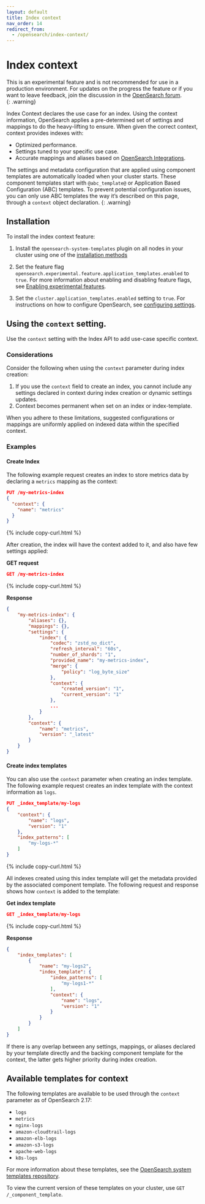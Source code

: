 ```yaml
---
layout: default
title: Index context
nav_order: 14
redirect_from:
  - /opensearch/index-context/
---
```


# Index context

This is an experimental feature and is not recommended for use in a production environment. For updates on the progress the feature or if you want to leave feedback, join the discussion in the [OpenSearch forum](https://forum.opensearch.org/).    
{: .warning}

Index Context declares the use case for an index. Using the context information, OpenSearch applies a pre-determined set of settings and mappings to do the heavy-lifting to ensure. When given the correct context, context provides indexes with:

- Optimized performance.
- Settings tuned to your specific use case.
- Accurate mappings and aliases based on [OpenSearch Integrations]({{site.url}}{{site.baseurl}}/integrations/).

The settings and metadata configuration that are applied using component templates are automatically loaded when your cluster starts. These component templates start with `@abc_template@` or Application Based Configuration (ABC) templates. To prevent potential configuration issues, you can only use ABC templates the way it’s described on this page, through a `context` object declaration.
{: .warning}


## Installation

To install the index context feature:

1. Install the `opensearch-system-templates` plugin on all nodes in your cluster using one of the [installation methods]({{site.url}}{{site.baseurl}}/install-and-configure/plugins/#install)

2. Set the feature flag `opensearch.experimental.feature.application_templates.enabled` to `true`. For more information about enabling and disabling feature flags, see [Enabling experimental features]({{site.url}}{{site.baseurl}}/install-and-configure/configuring-opensearch/experimental/).

3. Set the `cluster.application_templates.enabled` setting to `true`. For instructions on how to configure OpenSearch, see [configuring settings]({{site.url}}{{site.baseurl}}/install-and-configure/configuring-opensearch/index/#static-settings).

## Using the `context` setting.

Use the `context` setting with the Index API to add use-case specific context.

### Considerations

Consider the following when using the `context` parameter during index creation:

1. If you use the `context` field to create an index, you cannot include any settings declared in context during index creation or dynamic settings updates.
2. Context becomes permanent when set on an index or index-template.

When you adhere to these limitations, suggested configurations or mappings are uniformly applied on indexed data within the specified context.

### Examples

#### Create Index

The following example request creates an index to store metrics data by declaring a `metrics` mapping as the context:

```json
PUT /my-metrics-index
{
  "context": {
    "name": "metrics"
  }
}
```
{% include copy-curl.html %}

After creation, the index will have the context added to it, and also have few settings applied:


**GET request**

```json
GET /my-metrics-index
```
{% include copy-curl.html %}


**Response**

```json
{
    "my-metrics-index": {
        "aliases": {},
        "mappings": {},
        "settings": {
            "index": {
                "codec": "zstd_no_dict",
                "refresh_interval": "60s",
                "number_of_shards": "1",
                "provided_name": "my-metrics-index",
                "merge": {
                    "policy": "log_byte_size"
                },
                "context": {
                    "created_version": "1",
                    "current_version": "1"
                },
                ...
            }
        },
        "context": {
            "name": "metrics",
            "version": "_latest"
        }
    }
}
```


#### Create index templates

You can also use the `context` parameter when creating an index template. The following example request creates an index template with the context information as `logs`.

```json
PUT _index_template/my-logs
{
    "context": {
        "name": "logs",
        "version": "1"
    },
    "index_patterns": [
        "my-logs-*"
    ]
}
```
{% include copy-curl.html %}

All indexes created using this index template will get the metadata provided by the associated component template. The following request and response shows how `context` is added to the template:

**Get index template**

```json
GET _index_template/my-logs
```
{% include copy-curl.html %}

**Response**

```json
{
    "index_templates": [
        {
            "name": "my-logs2",
            "index_template": {
                "index_patterns": [
                    "my-logs1-*"
                ],
                "context": {
                    "name": "logs",
                    "version": "1"
                }
            }
        }
    ]
}
```

If there is any overlap between any settings, mappings, or aliases declared by your template directly and the backing component template for the context, the latter gets higher priority during index creation.


## Available templates for context

The following templates are available to be used through the `context` parameter as of OpenSearch 2.17:

- `logs`
- `metrics`
- `nginx-logs`
- `amazon-cloudtrail-logs`
- `amazon-elb-logs`
- `amazon-s3-logs`
- `apache-web-logs`
- `k8s-logs`

For more information about these templates, see the [OpenSearch system templates repository](https://github.com/opensearch-project/opensearch-system-templates/tree/main/src/main/resources/org/opensearch/system/applicationtemplates/v1).

To view the current version of these templates on your cluster, use `GET /_component_template`.
